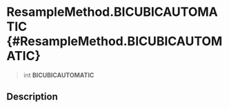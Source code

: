 ResampleMethod.BICUBICAUTOMATIC {#ResampleMethod.BICUBICAUTOMATIC}
===============================

> int **BICUBICAUTOMATIC**

Description
-----------
